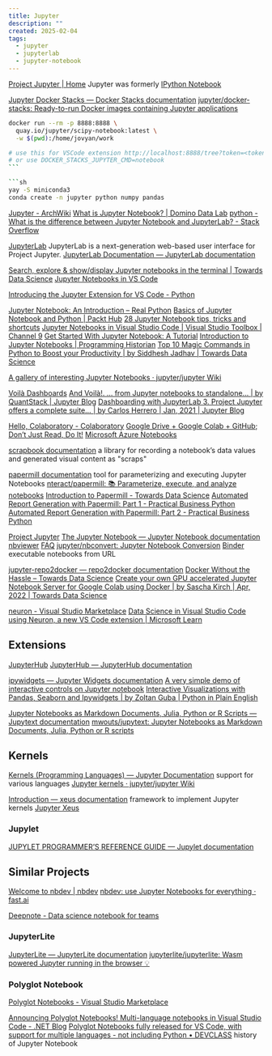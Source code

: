 ```yaml
---
title: Jupyter
description: ""
created: 2025-02-04
tags:
  - jupyter
  - jupyterlab
  - jupyter-notebook
---
```


[Project Jupyter | Home](https://jupyter.org/)
Jupyter was formerly [IPython Notebook](http://ipython.org/notebook.html)

[Jupyter Docker Stacks — Docker Stacks documentation](https://jupyter-docker-stacks.readthedocs.io/en/latest/index.html)
[jupyter/docker-stacks: Ready-to-run Docker images containing Jupyter applications](https://github.com/jupyter/docker-stacks)

````sh
docker run --rm -p 8888:8888 \
  quay.io/jupyter/scipy-notebook:latest \
  -w $(pwd):/home/jovyan/work

# use this for VSCode extension http://localhost:8888/tree?token=<token>
# or use DOCKER_STACKS_JUPYTER_CMD=notebook
```

```sh
yay -S miniconda3
conda create -n jupyter python numpy pandas
````

[Jupyter - ArchWiki](https://wiki.archlinux.org/title/Jupyter)
[What is Jupyter Notebook? | Domino Data Lab](https://domino.ai/data-science-dictionary/jupyter-notebook)
[python - What is the difference between Jupyter Notebook and JupyterLab? - Stack Overflow](https://stackoverflow.com/questions/50982686/what-is-the-difference-between-jupyter-notebook-and-jupyterlab)

[JupyterLab](https://github.com/jupyterlab) JupyterLab is a next-generation web-based user interface for Project Jupyter.
[JupyterLab Documentation — JupyterLab documentation](https://jupyterlab.readthedocs.io/en/stable/)

[Search, explore & show/display Jupyter notebooks in the terminal | Towards Data Science](https://towardsdatascience.com/rapidly-explore-jupyter-notebooks-right-in-your-terminal-67598d2265c2)
[Jupyter Notebooks in VS Code](https://code.visualstudio.com/docs/datascience/jupyter-notebooks)

[Introducing the Jupyter Extension for VS Code - Python](https://devblogs.microsoft.com/python/introducing-the-jupyter-extension-for-vs-code/)

[Jupyter Notebook: An Introduction – Real Python](https://realpython.com/jupyter-notebook-introduction/)
[Basics of Jupyter Notebook and Python | Packt Hub](https://hub.packtpub.com/basics-jupyter-notebook-python/)
[28 Jupyter Notebook tips, tricks and shortcuts](https://www.dataquest.io/blog/jupyter-notebook-tips-tricks-shortcuts/)
[Jupyter Notebooks in Visual Studio Code | Visual Studio Toolbox | Channel 9](https://channel9.msdn.com/Shows/Visual-Studio-Toolbox/Jupyter-Notebooks-in-Visual-Studio-Code)
[Get Started With Jupyter Notebook: A Tutorial](https://www.makeuseof.com/get-started-with-jupyter-notebook/)
[Introduction to Jupyter Notebooks | Programming Historian](https://programminghistorian.org/en/lessons/jupyter-notebooks)
[Top 10 Magic Commands in Python to Boost your Productivity | by Siddhesh Jadhav | Towards Data Science](https://towardsdatascience.com/top-10-magic-commands-in-python-to-boost-your-productivity-1acac061c7a9)

[A gallery of interesting Jupyter Notebooks · jupyter/jupyter Wiki](https://github.com/jupyter/jupyter/wiki/A-gallery-of-interesting-Jupyter-Notebooks)

[Voilà Dashboards](https://github.com/voila-dashboards)
[And Voilà!. … from Jupyter notebooks to standalone… | by QuantStack | Jupyter Blog](https://blog.jupyter.org/and-voil%C3%A0-f6a2c08a4a93)
[Dashboarding with JupyterLab 3. Project Jupyter offers a complete suite… | by Carlos Herrero | Jan, 2021 | Jupyter Blog](https://blog.jupyter.org/dashboarding-with-jupyterlab-3-789fcb1a5857)

[Hello, Colaboratory - Colaboratory](https://colab.research.google.com/notebooks/welcome.ipynb)
[Google Drive + Google Colab + GitHub; Don’t Just Read, Do It!](https://towardsdatascience.com/google-drive-google-colab-github-dont-just-read-do-it-5554d5824228)
[Microsoft Azure Notebooks](https://notebooks.azure.com/)

[scrapbook documentation](https://nteract-scrapbook.readthedocs.io/en/latest/) a library for recording a notebook’s data values and generated visual content as "scraps"

[papermill documentation](https://papermill.readthedocs.io/en/latest/) tool for parameterizing and executing Jupyter Notebooks
[nteract/papermill: 📚 Parameterize, execute, and analyze notebooks](https://github.com/nteract/papermill)
[Introduction to Papermill - Towards Data Science](https://towardsdatascience.com/introduction-to-papermill-2c61f66bea30)
[Automated Report Generation with Papermill: Part 1 - Practical Business Python](https://pbpython.com/papermil-rclone-report-1.html)
[Automated Report Generation with Papermill: Part 2 - Practical Business Python](https://pbpython.com/papermil-rclone-report-2.html)

[Project Jupyter](https://github.com/jupyter)
[The Jupyter Notebook — Jupyter Notebook documentation](https://jupyter-notebook.readthedocs.io/en/stable/)
[nbviewer](https://nbviewer.jupyter.org/) [FAQ](https://nbviewer.jupyter.org/faq)
[jupyter/nbconvert: Jupyter Notebook Conversion](https://github.com/jupyter/nbconvert)
[Binder](https://mybinder.org/) executable notebooks from URL

[jupyter-repo2docker — repo2docker documentation](https://repo2docker.readthedocs.io/en/latest/)
[Docker Without the Hassle – Towards Data Science](https://towardsdatascience.com/docker-without-the-hassle-b98447caedd8)
[Create your own GPU accelerated Jupyter Notebook Server for Google Colab using Docker | by Sascha Kirch | Apr, 2022 | Towards Data Science](https://towardsdatascience.com/create-your-own-gpu-accelerated-yupyter-notebook-server-with-google-colab-using-docker-2fa14900bab5)

[neuron - Visual Studio Marketplace](https://marketplace.visualstudio.com/items?itemName=neuron.neuron-IPE)
[Data Science in Visual Studio Code using Neuron, a new VS Code extension | Microsoft Learn](https://learn.microsoft.com/en-us/archive/blogs/uk_faculty_connection/data-science-in-visual-studio-code-using-neuron-a-new-vs-code-extension)

## Extensions

[JupyterHub](https://github.com/jupyterhub)
[JupyterHub — JupyterHub documentation](https://jupyterhub.readthedocs.io/en/stable/)

[ipywidgets — Jupyter Widgets documentation](https://ipywidgets.readthedocs.io/en/stable/index.html)
[A very simple demo of interactive controls on Jupyter notebook](https://towardsdatascience.com/a-very-simple-demo-of-interactive-controls-on-jupyter-notebook-4429cf46aabd)
[Interactive Visualizations with Pandas, Seaborn and Ipywidgets | by Zoltan Guba | Python in Plain English](https://python.plainenglish.io/interactive-visualizations-with-pandas-seaborn-and-ipywidgets-173e5d7d6a5e)

[Jupyter Notebooks as Markdown Documents, Julia, Python or R Scripts — Jupytext documentation](https://jupytext.readthedocs.io/en/latest/)
[mwouts/jupytext: Jupyter Notebooks as Markdown Documents, Julia, Python or R scripts](https://github.com/mwouts/jupytext)

## Kernels

[Kernels (Programming Languages) — Jupyter Documentation](https://docs.jupyter.org/en/latest/projects/kernels.html) support for various languages
[Jupyter kernels · jupyter/jupyter Wiki](https://github.com/jupyter/jupyter/wiki/Jupyter-kernels)

[Introduction — xeus documentation](https://xeus.readthedocs.io/en/latest/) framework to implement Jupyter kernels
[Jupyter Xeus](https://github.com/jupyter-xeus)

### Jupylet

[JUPYLET PROGRAMMER’S REFERENCE GUIDE — Jupylet documentation](https://jupylet.readthedocs.io/en/latest/index.html)

## Similar Projects

[Welcome to nbdev | nbdev](https://nbdev.fast.ai/)
[nbdev: use Jupyter Notebooks for everything · fast.ai](https://www.fast.ai/2019/12/02/nbdev/)

[Deepnote - Data science notebook for teams](https://deepnote.com/)

### JupyterLite

[JupyterLite — JupyterLite documentation](https://jupyterlite.readthedocs.io/en/stable/)
[jupyterlite/jupyterlite: Wasm powered Jupyter running in the browser 💡](https://github.com/jupyterlite/jupyterlite)

### Polyglot Notebook

[Polyglot Notebooks - Visual Studio Marketplace](https://marketplace.visualstudio.com/items?itemName=ms-dotnettools.dotnet-interactive-vscode)

[Announcing Polyglot Notebooks! Multi-language notebooks in Visual Studio Code - .NET Blog](https://devblogs.microsoft.com/dotnet/announcing-polyglot-notebooks-harness-the-power-of-multilanguage-notebooks-in-visual-studio-code/)
[Polyglot Notebooks fully released for VS Code, with support for multiple languages - not including Python • DEVCLASS](https://devclass.com/2023/03/17/polyglot-notebooks-fully-released-for-vs-code-with-support-for-multiple-languages-not-including-python/) history of Jupyter Notebook
